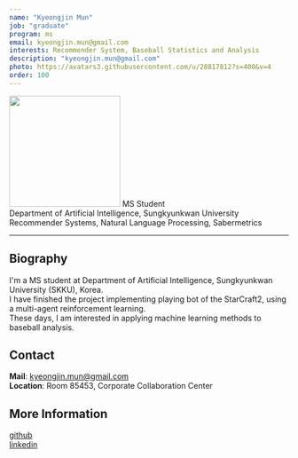 ```yaml
---
name: "Kyeongjin Mun"
job: "graduate"
program: ms
email: kyeongjin.mun@gmail.com
interests: Recommender System, Baseball Statistics and Analysis
description: "kyeongjin.mun@gmail.com"
photo: https://avatars3.githubusercontent.com/u/28817812?s=400&v=4
order: 100
---
```


<!-- Post name should be this form: name.md
        For example, Gildong Hong.md -->

<!-- Fill the contents where --Fill-- exists -->
<!-- The example is in '_authors/Jongwuk Lee.md' or '_authors/Jiwoo Kim.md'>

<!-- For 'name' front matter, follow this format: Gildong Hong -->
<!-- For 'job' front matter, choose the one of these: professor / graduate / undergraduate / alumni -->
<!-- For 'description' front matter, write down your email address and areas of interests.
        Email address is nessecary for graduate students.
        Follow this format: example@skku.edu / Computer Science -->

<img src="https://avatars1.githubusercontent.com/u/28817812?s=460&u=ce7594b22ffae5b85fbb968990adde0672c06def&v=4" width="200" height="200">
MS Student<br>Department of Artificial Intelligence, Sungkyunkwan University
<br>
Recommender Systems, Natural Language Processing, Sabermetrics

<!-- If you have a photo, then write that url in (). Photo can be anything with 200x200 size. -->
<!-- Fill the position, institution/department, interests
        For example, Graduate Student<br>Department of Software, Sungkyunkwan University<br>Recommender Systems, Natural Language Processing, Neuroimaging Analysis and Understanding -->

<hr>

## Biography
I'm a MS student at Department of Artificial Intelligence, Sungkyunkwan University (SKKU), Korea. <br>
I have finished the project implementing playing bot of the StarCraft2, using a multi-agent reinforcement learning. <br>
These days, I am interested in applying machine learning methods to baseball analysis.
<!--Also, I am interested in contextual bandit problem and RL-based language generation. -->
<!-- Write your own biography contents. -->

## Contact
**Mail**: kyeongjin.mun@gmail.com <!-- Write your own email address -->
<br>
**Location**: Room 85453, Corporate Collaboration Center <!-- 85453 or your location address -->

## More Information
[github](https://github.com/moon0331)
<br>
[linkedin](https://www.linkedin.com/in/kjmoon)

<!-- If you have some personal websites, then write the url here. -->
<!-- If you don't have them, then remove a line '[Persoal Website](--Fill--)' -->
